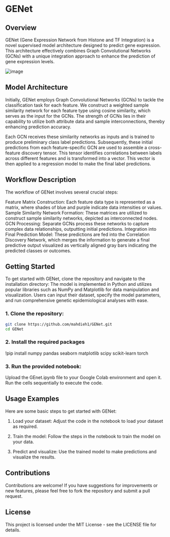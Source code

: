 # GENet

## Overview
GENet (Gene Expression Network from Histone and TF Integration) is a novel supervised model architecture designed to predict gene expression. This architecture effectively combines Graph Convolutional Networks (GCNs) with a unique integration approach to enhance the prediction of gene expression levels.

![image](https://github.com/mahdieh1/GENet/assets/12238056/050172e2-ed16-473e-a9d7-04d41ec714b6)


## Model Architecture
Initially, GENet employs Graph Convolutional Networks (GCNs) to tackle the classification task for each feature. We construct a weighted sample similarity network for each feature type using cosine similarity, which serves as the input for the GCNs. The strength of GCNs lies in their capability to utilize both attribute data and sample interconnections, thereby enhancing prediction accuracy.

Each GCN receives these similarity networks as inputs and is trained to produce preliminary class label predictions. Subsequently, these initial predictions from each feature-specific GCN are used to assemble a cross-feature discovery tensor. This tensor identifies correlations between labels across different features and is transformed into a vector. This vector is then applied to a regression model to make the final label predictions.

## Workflow Description
The workflow of GENet involves several crucial steps:

Feature Matrix Construction: Each feature data type is represented as a matrix, where shades of blue and purple indicate data intensities or values.
Sample Similarity Network Formation: These matrices are utilized to construct sample similarity networks, depicted as interconnected nodes.
GCN Processing: Separate GCNs process these networks to capture complex data relationships, outputting initial predictions.
Integration into Final Prediction Model: These predictions are fed into the Correlation Discovery Network, which merges the information to generate a final predictive output visualized as vertically aligned gray bars indicating the predicted classes or outcomes.

## Getting Started

To get started with GENet, clone the repository and navigate to the installation directory:
The model is implemented in Python and utilizes popular libraries such as NumPy and Matplotlib for data manipulation and visualization. Users can input their dataset, specify the model parameters, and run comprehensive genetic epidemiological analyses with ease.

### 1. Clone the repository:

 ```bash
git clone https://github.com/mahdieh1/GENet.git
cd GENet
```

### 2. Install the required packages

!pip install numpy pandas seaborn matplotlib scipy scikit-learn torch

### 3. Run the provided notebook:
Upload the GEnet.ipynb file to your Google Colab environment and open it. Run the cells sequentially to execute the code.

## Usage Examples
Here are some basic steps to get started with GENet:

1. Load your dataset:
Adjust the code in the notebook to load your dataset as required.

2. Train the model:
Follow the steps in the notebook to train the model on your data.

3. Predict and visualize:
Use the trained model to make predictions and visualize the results.

## Contributions
Contributions are welcome! If you have suggestions for improvements or new features, please feel free to fork the repository and submit a pull request.

## License
This project is licensed under the MIT License - see the LICENSE file for details.
